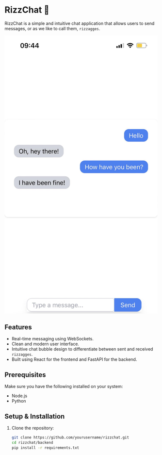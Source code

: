 # RizzChat 🚀

RizzChat is a simple and intuitive chat application that allows users to send messages, or as we like to call them, `rizzagges`.

![RizzChat Screenshot](screenshot.jpg)

## Features

- Real-time messaging using WebSockets.
- Clean and modern user interface.
- Intuitive chat bubble design to differentiate between sent and received `rizzagges`.
- Built using React for the frontend and FastAPI for the backend.

## Prerequisites

Make sure you have the following installed on your system:

- Node.js
- Python

## Setup & Installation

1. Clone the repository:

   ```bash
   git clone https://github.com/yourusername/rizzchat.git
   cd rizzchat/backend
   pip install -r requirements.txt

